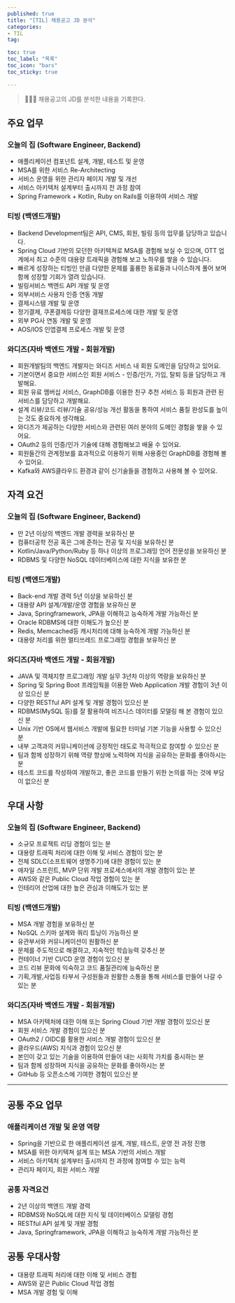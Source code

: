 ```yaml
---
published: true
title: "[TIL] 채용공고 JD 분석"
categories: 
- TIL
tag:

toc: true
toc_label: "목록"
toc_icon: "bars"
toc_sticky: true

---
```

> 👩🏻‍💻 채용공고의 JD를 분석한 내용을 기록한다.

## 주요 업무
### 오늘의 집 (Software Engineer, Backend)
- 애플리케이션 컴포넌트 설계, 개발, 테스트 및 운영
- MSA를 위한 서비스 Re-Architecting
- 서비스 운영을 위한 관리자 페이지 개발 및 개선
- 서비스 아키텍처 설계부터 출시까지 전 과정 참여
- Spring Framework + Kotlin, Ruby on Rails를 이용하여 서비스 개발

### 티빙 (백엔드개발)
- Backend Development팀은 API, CMS, 회원, 빌링 등의 업무를 담당하고 있습니다.
- Spring Cloud 기반의 모던한 아키텍쳐로 MSA를 경험해 보실 수 있으며, OTT 업계에서 최고 수준의 대용량 트래픽을 경험해 보고 노하우를 쌓을 수 있습니다.
- 빠르게 성장하는 티빙인 만큼 다양한 문제를 훌륭한 동료들과 나이스하게 풀어 보며 함께 성장할 기회가 열려 있습니다.
- 빌링서비스 백엔드 API 개발 및 운영
- 외부서비스 사용자 인증 연동 개발
- 결제시스템 개발 및 운영
- 정기결제, 쿠폰결제등 다양한 결재프로세스에 대한 개발 및 운영
- 외부 PG사 연동 개발 및 운영
- AOS/IOS 인앱결제 프로세스 개발 및 운영

### 와디즈(자바 백엔드 개발 - 회원개발)
- 회원개발팀의 백엔드 개발자는 와디즈 서비스 내 회원 도메인을 담당하고 있어요.
- 기본이면서 중요한 서비스인 회원 서비스 - 인증/인가, 가입, 탈퇴 등을 담당하고 개발해요.
- 회원 유료 멤버십 서비스, GraphDB를 이용한 친구 추천 서비스 등 회원과 관련 된 서비스를 담당하고 개발해요.
- 설계 리뷰/코드 리뷰/기술 공유/성능 개선 활동을 통하여 서비스 품질 완성도를 높이는 것도 중요하게 생각해요.
- 와디즈가 제공하는 다양한 서비스와 관련된 여러 분야의 도메인 경험을 쌓을 수 있어요.
- OAuth2 등의 인증/인가 기술에 대해 경험해보고 배울 수 있어요.
- 회원들간의 관계정보를 효과적으로 이용하기 위해 사용중인 GraphDB를 경험해 볼 수 있어요.
- Kafka와 AWS클라우드 환경과 같이 신기술들을 경험하고 사용해 볼 수 있어요.


## 자격 요건
### 오늘의 집 (Software Engineer, Backend)
- 만 2년 이상의 백엔드 개발 경력을 보유하신 분
- 컴퓨터공학 전공 혹은 그에 준하는 전공 및 지식을 보유하신 분
- Kotlin/Java/Python/Ruby 등 하나 이상의 프로그래밍 언어 전문성을 보유하신 분
- RDBMS 및 다양한 NoSQL 데이터베이스에 대한 지식을 보유한 분

### 티빙 (백엔드개발)
- Back-end 개발 경력 5년 이상을 보유하신 분
- 대용량 API 설계/개발/운영 경험을 보유하신 분
- Java, Springframework, JPA을 이해하고 능숙하게 개발 가능하신 분
- Oracle RDBMS에 대한 이해도가 높으신 분
- Redis, Memcached등 캐시처리에 대해 능숙하게 개발 가능하신 분
- 대용량 처리를 위한 멀티쓰레드 프로그래밍 경험을 보유하신 분

### 와디즈(자바 백엔드 개발 - 회원개발)
- JAVA 및 객체지향 프로그래밍 개발 실무 3년차 이상의 역량을 보유하신 분
- Spring 및 Spring Boot 프레임웍을 이용한 Web Application 개발 경험이 3년 이상 있으신 분
- 다양한 RESTful API 설계 및 개발 경험이 있으신 분
- RDBMS(MySQL 등)를 잘 활용하여 비즈니스 데이터를 모델링 해 본 경험이 있으신 분
- Unix 기반 OS에서 웹서비스 개발에 필요한 터미널 기본 기능을 사용할 수 있으신 분
- 내부 고객과의 커뮤니케이션에 긍정적인 태도로 적극적으로 참여할 수 있으신 분
- 팀과 함께 성장하기 위해 역량 향상에 노력하며 지식을 공유하는 문화를 좋아하시는 분
- 테스트 코드를 작성하여 개발하고, 좋은 코드를 만들기 위한 논의를 하는 것에 부담이 없으신 분

## 우대 사항
### 오늘의 집 (Software Engineer, Backend)
- 소규모 프로젝트 리딩 경험이 있는 분
- 대용량 트래픽 처리에 대한 이해 및 서비스 경험이 있는 분
- 전체 SDLC(소프트웨어 생명주기)에 대한 경험이 있는 분
- 애자일 스프린트, MVP 단위 개발 프로세스에서의 개발 경험이 있는 분
- AWS와 같은 Public Cloud 작업 경험이 있는 분
- 인테리어 산업에 대한 높은 관심과 이해도가 있는 분

### 티빙 (백엔드개발)
- MSA 개발 경험을 보유하신 분
- NoSQL 스키마 설계와 쿼리 튜닝이 가능하신 분
- 유관부서와 커뮤니케이션이 원활하신 분
- 문제를 주도적으로 해결하고, 지속적인 학습능력 갖추신 분
- 컨테이너 기반 CI/CD 운영 경험이 있으신 분
- 코드 리뷰 문화에 익숙하고 코드 품질관리에 능숙하신 분
- 기획,개발,사업등 타부서 구성원들과 원활한 소통을 통해 서비스를 만들어 나갈 수 있는 분

### 와디즈(자바 백엔드 개발 - 회원개발)
- MSA 아키텍처에 대한 이해 또는 Spring Cloud 기반 개발 경험이 있으신 분
- 회원 서비스 개발 경험이 있으신 분
- OAuth2 / OIDC를 활용한 서비스 개발 경험이 있으신 분
- 클라우드(AWS) 지식과 경험이 있으신 분
- 본인이 갖고 있는 기술을 이용하여 만들어 내는 사회적 가치를 중시하는 분
- 팀과 함께 성장하며 지식을 공유하는 문화를 좋아하시는 분
- GitHub 등 오픈소스에 기여한 경험이 있으신 분

---
## 공통 주요 업무
### 애플리케이션 개발 및 운영 역량
* Spring을 기반으로 한 애플리케이션 설계, 개발, 테스트, 운영 전 과정 진행
* MSA를 위한 아키텍쳐 설계 또는 MSA 기반의 서비스 개발
* 서비스 아키텍처 설계부터 출시까지 전 과정에 참여할 수 있는 능력
* 관리자 페이지, 회원 서비스 개발

### 공통 자격요건
* 2년 이상의 백엔드 개발 경력
* RDBMS와 NoSQL에 대한 지식 및 데이터베이스 모델링 경험
* RESTful API 설계 및 개발 경험
* Java, Springframework, JPA을 이해하고 능숙하게 개발 가능하신 분

## 공통 우대사항
* 대용량 트래픽 처리에 대한 이해 및 서비스 경험
* AWS와 같은 Public Cloud 작업 경험
* MSA 개발 경험 및 이해